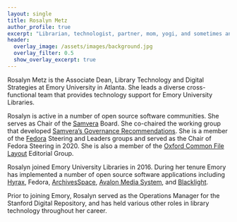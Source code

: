 ```yaml
---
layout: single
title: Rosalyn Metz
author_profile: true
excerpt: "Librarian, technologist, partner, mom, yogi, and sometimes an aspiring trapeze artist."
header:
  overlay_image: /assets/images/background.jpg
  overlay_filter: 0.5
  show_overlay_excerpt: true
---
```

Rosalyn Metz is the Associate Dean, Library Technology and Digital Strategies at Emory University in Atlanta. She leads a diverse cross-functional team that provides technology support for Emory University Libraries.

Rosalyn is active in a number of open source software communities.  She serves as Chair of the [Samvera](https://samvera.org/) Board. She co-chaired the working group that developed [Samvera’s Governance Recommendations](https://docs.google.com/document/d/1DtKOO8MJTU7k6svMrvO2lM_ZrMep1-6s0xVOSf05PUI/edit#heading=h.2ma8j2hbyr1t).  She is a member of the [Fedora](https://duraspace.org/fedora/) Steering and Leaders groups and served as the Chair of Fedora Steering in 2020. She is also a member of the [Oxford Common File Layout](https://ocfl.io/) Editorial Group.

Rosalyn joined Emory University Libraries in 2016. During her tenure Emory has implemented a number of open source software applications including [Hyrax](https://hyrax.samvera.org/), Fedora, [ArchivesSpace](https://archivesspace.org/), [Avalon Media System](https://www.avalonmediasystem.org/), and [Blacklight](https://projectblacklight.org/).

Prior to joining Emory, Rosalyn served as the Operations Manager for the Stanford Digital Repository, and has held various other roles in library technology throughout her career.



